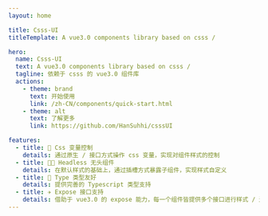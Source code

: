 ```yaml
---
layout: home

title: Csss-UI
titleTemplate: A vue3.0 components library based on csss /

hero:
  name: Csss-UI
  text: A vue3.0 components library based on csss /
  tagline: 依赖于 csss 的 vue3.0 组件库
  actions:
    - theme: brand
      text: 开始使用
      link: /zh-CN/components/quick-start.html
    - theme: alt
      text: 了解更多
      link: https://github.com/HanSuhhi/csssUI

features:
  - title: 🔢 Css 变量控制
    details: 通过原生 / 接口方式操作 css 变量，实现对组件样式的控制
  - title: 😶‍🌫️ Headless 无头组件
    details: 在默认样式的基础上，通过插槽方式暴露子组件，实现样式自定义
  - title: 🍔 Type 类型友好
    details: 提供完善的 Typescript 类型支持
  - title: ✈️ Expose 接口支持
    details: 借助于 vue3.0 的 expose 能力，每一个组件皆提供多个接口进行样式 / 逻辑 / 状态修改
---
```

